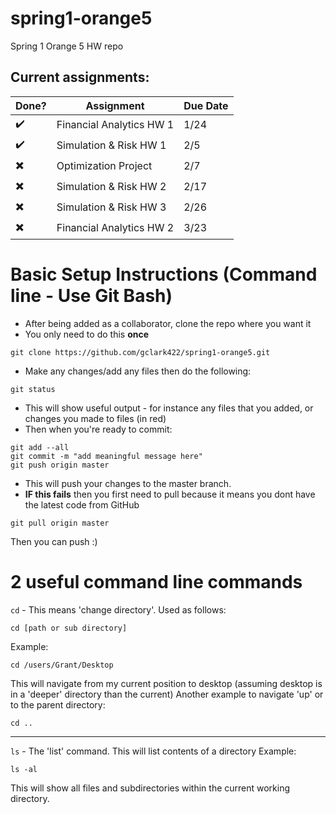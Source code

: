 # spring1-orange5
Spring 1 Orange 5 HW repo

## Current assignments:

| Done?                    | Assignment               | Due Date |
|--------------------------|--------------------------|----------|
| :heavy_check_mark:       | Financial Analytics HW 1 |   1/24   |
| :heavy_check_mark:       | Simulation & Risk HW 1   |   2/5    |
| :heavy_multiplication_x: | Optimization Project     |   2/7    |
| :heavy_multiplication_x: | Simulation & Risk HW 2   |   2/17   |
| :heavy_multiplication_x: | Simulation & Risk HW 3   |   2/26   |
| :heavy_multiplication_x: | Financial Analytics HW 2 |   3/23   |




# Basic Setup Instructions (Command line - Use Git Bash)
 - After being added as a collaborator, clone the repo where you want it
 - You only need to do this **once**
 ```
 git clone https://github.com/gclark422/spring1-orange5.git
 ```  
 
 - Make any changes/add any files then do the following:
 ```
 git status
 ```
 - This will show useful output - for instance any files that you added, or changes you made to files (in red)
 - Then when you're ready to commit:
 ```
 git add --all
 git commit -m "add meaningful message here"
 git push origin master
 ```
 - This will push your changes to the master branch.
 - **IF this fails** then you first need to pull because it means you dont have the latest code from GitHub
 ```
 git pull origin master
 ```
 Then you can push :)
 
 # 2 useful command line commands
 `cd` - This means 'change directory'. Used as follows:
 ```
 cd [path or sub directory]
 ```
 Example:
 ```
 cd /users/Grant/Desktop
 ```
 This will navigate from my current position to desktop (assuming desktop is in a 'deeper' directory than the current)
 Another example to navigate 'up' or to the parent directory:
 ```
 cd ..
 ```
 ____
 `ls` - The 'list' command. This will list contents of a directory
 Example:
 ```
 ls -al
 ```
 This will show all files and subdirectories within the current working directory.
